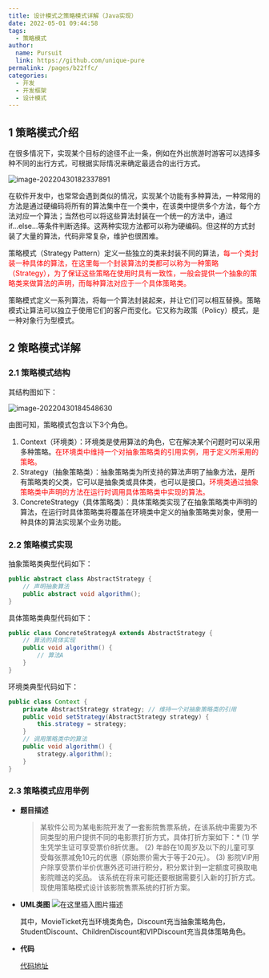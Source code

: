 ```yaml
---
title: 设计模式之策略模式详解（Java实现）
date: 2022-05-01 09:44:58
tags: 
  - 策略模式
author: 
  name: Pursuit
  link: https://github.com/unique-pure
permalink: /pages/b22ffc/
categories: 
  - 开发
  - 开发框架
  - 设计模式
---
```

## 1 策略模式介绍

在很多情况下，实现某个目标的途径不止一条，例如在外出旅游时游客可以选择多种不同的出行方式，可根据实际情况来确定最适合的出行方式。

![image-20220430182337891](https://raw.githubusercontent.com/unique-pure/NewPicGoLibrary/main/img/293afe7e145a9bf9ef941bd9281efee7-20231125212746115.png)

在软件开发中，也常常会遇到类似的情况，实现某个功能有多种算法，一种常用的方法是通过硬编码将所有的算法集中在一个类中，在该类中提供多个方法，每个方法对应一个算法；当然也可以将这些算法封装在一个统一的方法中，通过if...else...等条件判断选择。这两种实现方法都可以称为硬编码。但这样的方式封装了大量的算法，代码非常复杂，维护也很困难。

策略模式（Strategy Pattern）定义一些独立的类来封装不同的算法，<font color="red">每一个类封装一种具体的算法，在这里每一个封装算法的类都可以称为一种策略（Strategy），为了保证这些策略在使用时具有一致性，一般会提供一个抽象的策略类来做算法的声明，而每种算法对应于一个具体策略类。</font>

策略模式定义一系列算法，将每一个算法封装起来，并让它们可以相互替换。策略模式让算法可以独立于使用它们的客户而变化。它又称为政策（Policy）模式，是一种对象行为型模式。

## 2 策略模式详解

### 2.1 策略模式结构

其结构图如下：

![image-20220430184548630](https://raw.githubusercontent.com/unique-pure/NewPicGoLibrary/main/img/a0bafc2ebad2e45b4d50aa5c618086d1.png)

由图可知，策略模式包含以下3个角色。

1. Context（环境类）：环境类是使用算法的角色，它在解决某个问题时可以采用多种策略。<font color="red">在环境类中维持一个对抽象策略类的引用实例，用于定义所采用的策略。</font>
2. Strategy（抽象策略类）：抽象策略类为所支持的算法声明了抽象方法，是所有策略类的父类，它可以是抽象类或具体类，也可以是接口。<font color="red">环境类通过抽象策略类中声明的方法在运行时调用具体策略类中实现的算法。</font>
3. ConcreteStrategy（具体策略类）：具体策略类实现了在抽象策略类中声明的算法，在运行时具体策略类将覆盖在环境类中定义的抽象策略类对象，使用一种具体的算法实现某个业务功能。

### 2.2 策略模式实现

抽象策略类典型代码如下：

```java
public abstract class AbstractStrategy {
    // 声明抽象算法
    public abstract void algorithm();
}
```

具体策略类典型代码如下：

```java
public class ConcreteStrategyA extends AbstractStrategy {
    // 算法的具体实现
    public void algorithm() {
        // 算法A
    }
}
```

环境类典型代码如下：

```java
public class Context {
    private AbstractStrategy strategy; // 维持一个对抽象策略类的引用
    public void setStrategy(AbstractStrategy strategy) {
        this.strategy = strategy;
    }
    // 调用策略类中的算法
    public void algorithm() {
        strategy.algorithm();
    }
}
```

### 2.3 策略模式应用举例

* **题目描述**

	> 某软件公司为某电影院开发了一套影院售票系统，在该系统中需要为不同类型的用户提供不同的电影票打折方式，具体打折方案如下：*  (1)  学生凭学生证可享受票价8折优惠。
	> (2)  年龄在10周岁及以下的儿童可享受每张票减免10元的优惠（原始票价需大于等于20元）。
	> (3)  影院VIP用户除享受票价半价优惠外还可进行积分，积分累计到一定额度可换取电影院赠送的奖品。
	> 该系统在将来可能还要根据需要引入新的打折方式。现使用策略模式设计该影院售票系统的打折方案。

* **UML类图**
	![在这里插入图片描述](https://raw.githubusercontent.com/unique-pure/NewPicGoLibrary/main/img/ced8cdbe32c449a8b2780bd9e9113a20.png)


  其中，MovieTicket充当环境类角色，Discount充当抽象策略角色，StudentDiscount、ChildrenDiscount和VIPDiscount充当具体策略角色。

* **代码**

	[代码地址](https://github.com/unique-pure/designpattern_code/tree/main/src/strategy_pattern)

	